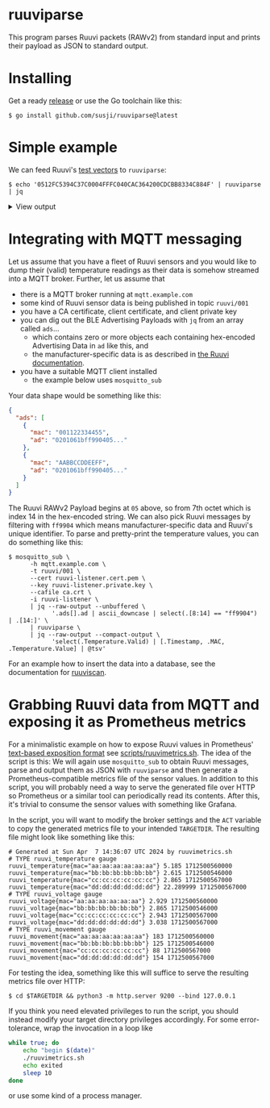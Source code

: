 # ruuviparse

This program parses Ruuvi packets (RAWv2) from standard input and prints their
payload as JSON to standard output.

# Installing

Get a ready [release](https://github.com/susji/ruuviparse/releases) or use the
Go toolchain like this:

    $ go install github.com/susji/ruuviparse@latest

# Simple example

We can feed Ruuvi's [test
vectors](https://docs.ruuvi.com/communication/bluetooth-advertisements/data-format-5-rawv2#test-vectors)
to `ruuviparse`:

    $ echo '0512FC5394C37C0004FFFC040CAC364200CDCBB8334C884F' | ruuviparse | jq

<details>
    <summary>View output</summary>

```json
{
  "Type": 5,
  "Timestamp": "2024-04-04T00:20:22.201683+03:00",
  "Temperature": {
    "Valid": true,
    "Value": 24.3
  },
  "Humidity": {
    "Valid": true,
    "Value": 53.489998
  },
  "Pressure": {
    "Valid": true,
    "Value": 100044
  },
  "AccelerationX": {
    "Valid": true,
    "Value": 4
  },
  "AccelerationY": {
    "Valid": true,
    "Value": -4
  },
  "AccelerationZ": {
    "Valid": true,
    "Value": 1036
  },
  "BatteryVoltage": {
    "Valid": true,
    "Value": 2.977
  },
  "TransmitPower": {
    "Valid": true,
    "Value": 4
  },
  "MovementCounter": {
    "Valid": true,
    "Value": 66
  },
  "SequenceNumber": {
    "Valid": true,
    "Value": 205
  },
  "MAC": "cb:b8:33:4c:88:4f"
}
```

</details>

# Integrating with MQTT messaging

Let us assume that you have a fleet of Ruuvi sensors and you would like to dump
their (valid) temperature readings as their data is somehow streamed into a MQTT
broker. Further, let us assume that

- there is a MQTT broker running at `mqtt.example.com`
- some kind of Ruuvi sensor data is being published in topic `ruuvi/001`
- you have a CA certificate, client certificate, and client private key
- you can dig out the BLE Advertising Payloads with `jq` from an array called
  `ads`...
  - which contains zero or more objects each containing hex-encoded Advertising
    Data in `ad` like this, and
  - the manufacturer-specific data is as described in [the Ruuvi
    documentation](https://docs.ruuvi.com/communication/bluetooth-advertisements).
- you have a suitable MQTT client installed
  - the example below uses `mosquitto_sub`

Your data shape would be something like this:

```json
{
  "ads": [
    {
      "mac": "001122334455",
      "ad": "0201061bff990405..."
    },
    {
      "mac": "AABBCCDDEEFF",
      "ad": "0201061bff990405..."
    }
  ]
}
```

The Ruuvi RAWv2 Payload begins at `05` above, so from 7th octet which is index
14 in the hex-encoded string. We can also pick Ruuvi messages by filtering with
`ff9904` which means manufacturer-specific data and Ruuvi's unique identifier.
To parse and pretty-print the temperature values, you can do something like
this:

```
$ mosquitto_sub \
      -h mqtt.example.com \
      -t ruuvi/001 \
      --cert ruuvi-listener.cert.pem \
      --key ruuvi-listener.private.key \
      --cafile ca.crt \
      -i ruuvi-listener \
      | jq --raw-output --unbuffered \
            '.ads[].ad | ascii_downcase | select(.[8:14] == "ff9904") | .[14:]' \
      | ruuviparse \
      | jq --raw-output --compact-output \
            'select(.Temperature.Valid) | [.Timestamp, .MAC, .Temperature.Value] | @tsv'
```

For an example how to insert the data into a database, see the documentation for
[ruuviscan](https://github.com/susji/ruuviscan?tab=readme-ov-file#storing-temperature-values-in-an-sqlite-database).

# Grabbing Ruuvi data from MQTT and exposing it as Prometheus metrics

For a minimalistic example on how to expose Ruuvi values in Prometheus'
[text-based exposition
format](https://github.com/prometheus/docs/blob/main/content/docs/instrumenting/exposition_formats.md)
see [scripts/ruuvimetrics.sh](scripts/ruuvimetrics.sh). The idea of the script
is this: We will again use `mosquitto_sub` to obtain Ruuvi messages, parse and
output them as JSON with `ruuviparse` and then generate a Prometheus-compatible
metrics file of the sensor values. In addition to this script, you will probably
need a way to serve the generated file over HTTP so Prometheus or a similar tool
can periodically read its contents. After this, it's trivial to consume the
sensor values with something like Grafana.

In the script, you will want to modify the broker settings and the `ACT`
variable to copy the generated metrics file to your intended `TARGETDIR`. The
resulting file might look like something like this:

```
# Generated at Sun Apr  7 14:36:07 UTC 2024 by ruuvimetrics.sh
# TYPE ruuvi_temperature gauge
ruuvi_temperature{mac="aa:aa:aa:aa:aa:aa"} 5.185 1712500560000
ruuvi_temperature{mac="bb:bb:bb:bb:bb:bb"} 2.615 1712500546000
ruuvi_temperature{mac="cc:cc:cc:cc:cc:cc"} 2.865 1712500567000
ruuvi_temperature{mac="dd:dd:dd:dd:dd:dd"} 22.289999 1712500567000
# TYPE ruuvi_voltage gauge
ruuvi_voltage{mac="aa:aa:aa:aa:aa:aa"} 2.929 1712500560000
ruuvi_voltage{mac="bb:bb:bb:bb:bb:bb"} 2.865 1712500546000
ruuvi_voltage{mac="cc:cc:cc:cc:cc:cc"} 2.943 1712500567000
ruuvi_voltage{mac="dd:dd:dd:dd:dd:dd"} 3.038 1712500567000
# TYPE ruuvi_movement gauge
ruuvi_movement{mac="aa:aa:aa:aa:aa:aa"} 183 1712500560000
ruuvi_movement{mac="bb:bb:bb:bb:bb:bb"} 125 1712500546000
ruuvi_movement{mac="cc:cc:cc:cc:cc:cc"} 88 1712500567000
ruuvi_movement{mac="dd:dd:dd:dd:dd:dd"} 154 1712500567000
```

For testing the idea, something like this will suffice to serve the resulting
metrics file over HTTP:

    $ cd $TARGETDIR && python3 -m http.server 9200 --bind 127.0.0.1

If you think you need elevated privileges to run the script, you should instead
modify your target directory privileges accordingly. For some error-tolerance,
wrap the invocation in a loop like

```sh
while true; do
    echo "begin $(date)"
    ./ruuvimetrics.sh
    echo exited
    sleep 10
done
```

or use some kind of a process manager.
